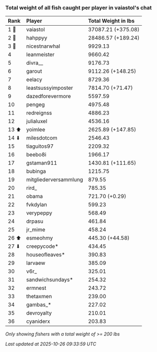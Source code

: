 ### Total weight of all fish caught per player in vaiastol's chat

| Rank  | Player                | Total Weight in lbs |
|:------|:----------------------|:--------------------|
| 1 🥇  | vaiastol              | 37087.21 (+375.08)  |
| 2 🥈  | hahppyy               | 28486.57 (+189.24)  |
| 3 🥉  | nicestnarwhal         | 9929.13             |
| 4     | leanmeister           | 9660.42             |
| 5     | divra__               | 9176.73             |
| 6     | garout                | 9112.26 (+148.25)   |
| 7     | eelacy                | 8729.36             |
| 8     | leastsussyimposter    | 7814.70 (+71.47)    |
| 9     | dazedforevermore      | 5597.59             |
| 10    | pengeg                | 4975.48             |
| 11    | redreignss            | 4886.23             |
| 12    | julialuxel            | 4536.16             |
| 13 ⬆  | yoimlee               | 2625.89 (+147.85)   |
| 14 ⬇  | milesdotcom           | 2546.43             |
| 15    | tiaguitos97           | 2209.32             |
| 16    | beebo8i               | 1966.17             |
| 17    | gstaman911            | 1430.81 (+111.65)   |
| 18    | bubinga               | 1215.75             |
| 19    | mitgliederversammlung | 879.55              |
| 20    | rird_                 | 785.35              |
| 21    | obama                 | 721.70 (+0.29)      |
| 22    | fvkdylan              | 599.23              |
| 23    | verypeppy             | 568.49              |
| 24    | drpasu                | 461.84              |
| 25    | jr_mime               | 458.24              |
| 26 ⬆  | esmeohmy              | 445.30 (+44.58)     |
| 27 ⬇  | creepycode*           | 434.45              |
| 28    | houseofleaves*        | 390.83              |
| 29    | larvaew               | 385.09              |
| 30    | v6r_                  | 325.01              |
| 31    | sandwichsundays*      | 254.32              |
| 32    | ermnest               | 243.72              |
| 33    | thetaxmen             | 239.00              |
| 34    | gambas_*              | 227.02              |
| 35    | devroyalty            | 210.01              |
| 36    | cyaniderx             | 203.83              |

_Only showing fishers with a total weight of >= 200 lbs_

_Last updated at 2025-10-26 09:33:59 UTC_